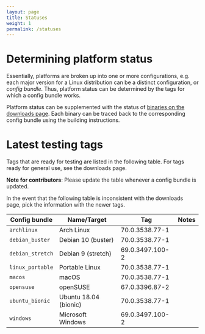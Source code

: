 ```yaml
---
layout: page
title: Statuses
weight: 1
permalink: /statuses
---
```


# Determining platform status

Essentially, platforms are broken up into one or more configurations, e.g. each major version for a Linux distribution can be a distinct configuration, or *config bundle*. Thus, platform status can be determined by the tags for which a config bundle works.

Platform status can be supplemented with the status of [binaries on the downloads page](https://ungoogled-software.github.io/ungoogled-chromium-binaries/). Each binary can be traced back to the corresponding config bundle using the building instructions.

# Latest testing tags

Tags that are ready for testing are listed in the following table. For tags ready for general use, see the downloads page.

**Note for contributors**: Please update the table whenever a config bundle is updated.

In the event that the following table is inconsistent with the downloads page, pick the information with the newer tags.

**Config bundle** | **Name/Target** | **Tag** | **Notes**
----------------- | --------------- | ------- | ---------
`archlinux` | Arch Linux | 70.0.3538.77-1
`debian_buster` | Debian 10 (buster) | 70.0.3538.77-1
`debian_stretch` | Debian 9 (stretch) | 69.0.3497.100-2
`linux_portable` | Portable Linux | 70.0.3538.77-1
`macos` | macOS | 70.0.3538.77-1
`opensuse` | openSUSE | 67.0.3396.87-2
`ubuntu_bionic` | Ubuntu 18.04 (bionic) | 70.0.3538.77-1
`windows` | Microsoft Windows | 69.0.3497.100-2
